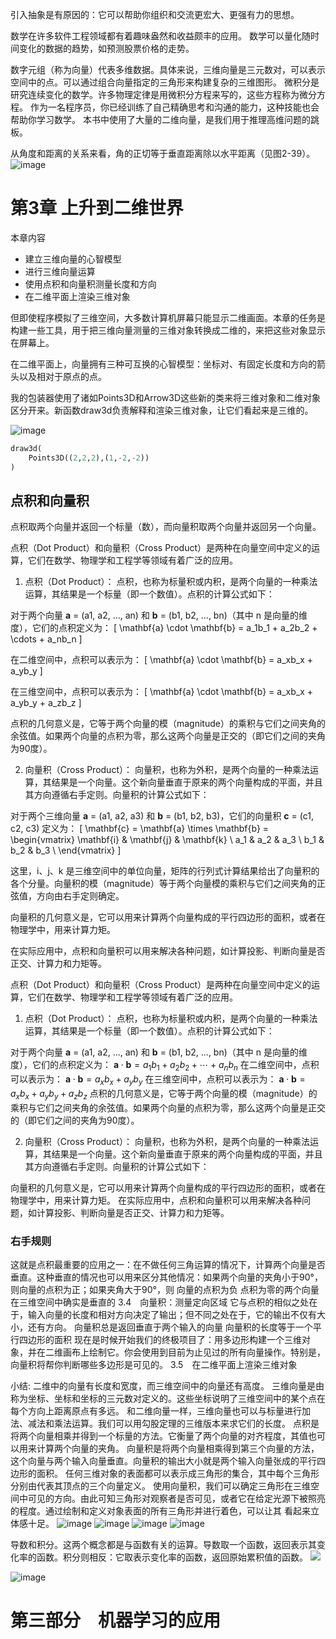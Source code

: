 引入抽象是有原因的：它可以帮助你组织和交流更宏大、更强有力的思想。

数学在许多软件工程领域都有着趣味盎然和收益颇丰的应用。
数学可以量化随时间变化的数据的趋势，如预测股票价格的走势。

数字元组（称为向量）代表多维数据。具体来说，三维向量是三元数对，可以表示空间中的点。可以通过组合向量指定的三角形来构建复杂的三维图形。
微积分是研究连续变化的数学。许多物理定律是用微积分方程来写的，这些方程称为微分方程。
作为一名程序员，你已经训练了自己精确思考和沟通的能力，这种技能也会帮助你学习数学。 
本书中使用了大量的二维向量，是我们用于推理高维问题的跳板。

从角度和距离的关系来看，角的正切等于垂直距离除以水平距离（见图2-39）。
![image](https://img2024.cnblogs.com/blog/488941/202402/488941-20240202125809669-487259133.png)
# 第3章 上升到二维世界
本章内容
- 建立三维向量的心智模型
- 进行三维向量运算
- 使用点积和向量积测量长度和方向
- 在二维平面上渲染三维对象

但即使程序模拟了三维空间，大多数计算机屏幕只能显示二维画面。本章的任务是构建一些工具，用于把三维向量测量的三维对象转换成二维的，来把这些对象显示在屏幕上。

在二维平面上，向量拥有三种可互换的心智模型：坐标对、有固定长度和方向的箭头以及相对于原点的点。

我的包装器使用了诸如Points3D和Arrow3D这些新的类来将三维对象和二维对象区分开来。新函数draw3d负责解释和渲染三维对象，让它们看起来是三维的。

![image](https://img2024.cnblogs.com/blog/488941/202402/488941-20240202130755860-1417695426.png)

```python
draw3d(
    Points3D((2,2,2),(1,-2,-2))
)
```
## 点积和向量积
点积取两个向量并返回一个标量（数），而向量积取两个向量并返回另一个向量。

 点积（Dot Product）和向量积（Cross Product）是两种在向量空间中定义的运算，它们在数学、物理学和工程学等领域有着广泛的应用。

1. 点积（Dot Product）：
点积，也称为标量积或内积，是两个向量的一种乘法运算，其结果是一个标量（即一个数值）。点积的计算公式如下：

对于两个向量 **a** = (a1, a2, ..., an) 和 **b** = (b1, b2, ..., bn)（其中 n 是向量的维度），它们的点积定义为：
\[ \mathbf{a} \cdot \mathbf{b} = a_1b_1 + a_2b_2 + \cdots + a_nb_n \]

在二维空间中，点积可以表示为：
\[ \mathbf{a} \cdot \mathbf{b} = a_xb_x + a_yb_y \]

在三维空间中，点积可以表示为：
\[ \mathbf{a} \cdot \mathbf{b} = a_xb_x + a_yb_y + a_zb_z \]

点积的几何意义是，它等于两个向量的模（magnitude）的乘积与它们之间夹角的余弦值。如果两个向量的点积为零，那么这两个向量是正交的（即它们之间的夹角为90度）。

2. 向量积（Cross Product）：
向量积，也称为外积，是两个向量的一种乘法运算，其结果是一个向量。这个新向量垂直于原来的两个向量构成的平面，并且其方向遵循右手定则。向量积的计算公式如下：

对于两个三维向量 **a** = (a1, a2, a3) 和 **b** = (b1, b2, b3)，它们的向量积 **c** = (c1, c2, c3) 定义为：
\[ \mathbf{c} = \mathbf{a} \times \mathbf{b} = \begin{vmatrix}
\mathbf{i} & \mathbf{j} & \mathbf{k} \\
a_1 & a_2 & a_3 \\
b_1 & b_2 & b_3 \\
\end{vmatrix} \]

这里，i、j、k 是三维空间中的单位向量，矩阵的行列式计算结果给出了向量积的各个分量。向量积的模（magnitude）等于两个向量模的乘积与它们之间夹角的正弦值，方向由右手定则确定。

向量积的几何意义是，它可以用来计算两个向量构成的平行四边形的面积，或者在物理学中，用来计算力矩。

在实际应用中，点积和向量积可以用来解决各种问题，如计算投影、判断向量是否正交、计算力和力矩等。

 点积（Dot Product）和向量积（Cross Product）是两种在向量空间中定义的运算，它们在数学、物理学和工程学等领域有着广泛的应用。

1. 点积（Dot Product）：
点积，也称为标量积或内积，是两个向量的一种乘法运算，其结果是一个标量（即一个数值）。点积的计算公式如下：

对于两个向量 **a** = (a1, a2, ..., an) 和 **b** = (b1, b2, ..., bn)（其中 n 是向量的维度），它们的点积定义为：
$\mathbf{a} \cdot \mathbf{b} = a_1b_1 + a_2b_2 + \cdots + a_nb_n$
在二维空间中，点积可以表示为：
$\mathbf{a} \cdot \mathbf{b} = a_xb_x + a_yb_y$
在三维空间中，点积可以表示为：
$\mathbf{a} \cdot \mathbf{b} = a_xb_x + a_yb_y + a_zb_z$
点积的几何意义是，它等于两个向量的模（magnitude）的乘积与它们之间夹角的余弦值。如果两个向量的点积为零，那么这两个向量是正交的（即它们之间的夹角为90度）。

2. 向量积（Cross Product）：
向量积，也称为外积，是两个向量的一种乘法运算，其结果是一个向量。这个新向量垂直于原来的两个向量构成的平面，并且其方向遵循右手定则。向量积的计算公式如下：

向量积的几何意义是，它可以用来计算两个向量构成的平行四边形的面积，或者在物理学中，用来计算力矩。
在实际应用中，点积和向量积可以用来解决各种问题，如计算投影、判断向量是否正交、计算力和力矩等。



### 右手规则

这就是点积最重要的应用之一：在不做任何三角运算的情况下，计算两个向量是否垂直。这种垂直的情况也可以用来区分其他情况：如果两个向量的夹角小于90°，则向量的点积为正；如果夹角大于90°，则
向量的点积为负
点积为零的两个向量在三维空间中确实是垂直的
3.4　向量积：测量定向区域
它与点积的相似之处在于，输入向量的长度和相对方向决定了输出；但不同之处在于，它的输出不仅有大小，还有方向。
向量积总是返回垂直于两个输入的向量
向量积的长度等于一个平行四边形的面积
现在是时候开始我们的终极项目了：用多边形构建一个三维对象，并在二维画布上绘制它。你会使用到目前为止见过的所有向量操作。特别是，向量积将帮你判断哪些多边形是可见的。
3.5　在二维平面上渲染三维对象

小结:
二维中的向量有长度和宽度，而三维空间中的向量还有高度。
三维向量是由称为坐标、坐标和坐标的三元数对定义的。这些坐标说明了三维空间中的某个点在每个方向上距离原点有多远。
和二维向量一样，三维向量也可以与标量进行加法、减法和乘法运算。我们可以用勾股定理的三维版本来求它们的长度。
点积是将两个向量相乘并得到一个标量的方法。它衡量了两个向量的对齐程度，其值也可以用来计算两个向量的夹角。
向量积是将两个向量相乘得到第三个向量的方法，这个向量与两个输入向量垂直。向量积的输出大小就是两个输入向量张成的平行四边形的面积。
任何三维对象的表面都可以表示成三角形的集合，其中每个三角形分别由代表其顶点的三个向量定义。
使用向量积，我们可以确定三角形在三维空间中可见的方向。由此可知三角形对观察者是否可见，或者它在给定光源下被照亮的程度。通过绘制和定义对象表面的所有三角形并进行着色，可以让其
看起来立体感十足。
![image](https://img2024.cnblogs.com/blog/488941/202402/488941-20240202134845095-159644469.png)
![image](https://img2024.cnblogs.com/blog/488941/202402/488941-20240202134859470-71364046.png)
![image](https://img2024.cnblogs.com/blog/488941/202402/488941-20240202135046023-640907228.png)
![image](https://img2024.cnblogs.com/blog/488941/202402/488941-20240202135052640-106612446.png)

导数和积分。这两个概念都是与函数有关的运算。导数取一个函数，返回表示其变化率的函数。积分则相反：它取表示变化率的函数，返回原始累积值的函数。
![](https://img2024.cnblogs.com/blog/488941/202402/488941-20240202143525820-989853903.png)

![image](https://img2024.cnblogs.com/blog/488941/202402/488941-20240202143602653-364653030.png)

# 第三部分　机器学习的应用
